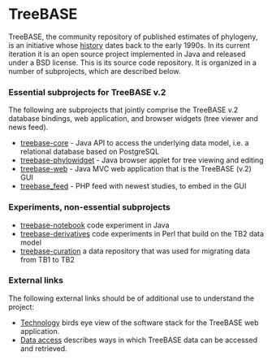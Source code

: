 TreeBASE
========

TreeBASE, the community repository of published estimates of phylogeny, is an initiative whose 
[history](https://treebase.org/treebase-web/about.html) dates back to the early 1990s. In its current iteration it is an open source 
project implemented in Java and released under a BSD license. This is its source code repository. It is organized in a number of 
subprojects, which are described below.

### Essential subprojects for TreeBASE v.2

The following are subprojects that jointly comprise the TreeBASE v.2 database bindings, web application, and browser widgets 
(tree viewer and news feed).

- [treebase-core](treebase-core) - Java API to access the underlying data model, i.e. a relational database based on PostgreSQL
- [treebase-phylowidget](treebase-phylowidget) - Java browser applet for tree viewing and editing
- [treebase-web](treebase-web) - Java MVC web application that is the TreeBASE (v.2) GUI
- [treebase_feed](treebase_feed) - PHP feed with newest studies, to embed in the GUI

### Experiments, non-essential subprojects

- [treebase-notebook](treebase-notebook) code experiment in Java
- [treebase-derivatives](treebase-derivatives) code experiments in Perl that build on the TB2 data model
- [treebase-curation](treebase-curation) a data repository that was used for migrating data from TB1 to TB2

### External links

The following external links should be of additional use to understand the project:

- [Technology](https://treebase.org/treebase-web/technology.html) birds eye view of the software stack for the TreeBASE web application.
- [Data access](https://treebase.org/treebase-web/urlAPI.html) describes ways in which TreeBASE data can be accessed and retrieved.

